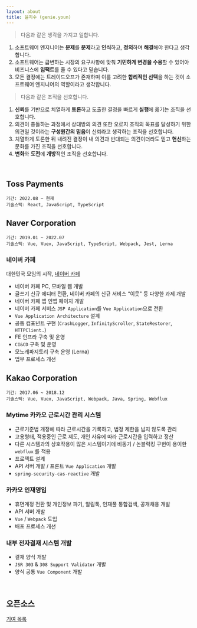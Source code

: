 ```yaml
---
layout: about
title: 윤지수 (genie.youn)
---
```

<!-- ![profile](https://user-images.githubusercontent.com/16642635/63559805-66121600-c58e-11e9-989b-3eb58c2a15ef.jpeg) -->

> 다음과 같은 생각을 가지고 일합니다.

1. 소프트웨어 엔지니어는 **문제**를 **문제**라고 **인식**하고, **정의**하며 **해결**해야 한다고 생각합니다.
2. 소프트웨어는 급변하는 시장의 요구사항에 맞춰 **기민하게 변경을 수용**할 수 있어야 비즈니스에 **임팩트**를 줄 수 있다고 믿습니다.
3. 모든 결정에는 트레이드오프가 존재하며 이를 고려한 **합리적인 선택**을 하는 것이 소프트웨어 엔지니어의 역할이라고 생각합니다.

> 다음과 같은 조직을 선호합니다.

1. **신뢰**를 기반으로 치열하게 **토론**하고 도출한 결정을 빠르게 **실행**에 옮기는 조직을 선호합니다.
2. 의견이 충돌하는 과정에서 상대방의 의견 또한 오로지 조직의 목표를 달성하기 위한 의견일 것이라는 **구성원간의 믿음**이 신뢰라고 생각하는 조직을 선호합니다.
3. 치열하게 토론한 뒤 내려진 결정이 내 의견과 반대되는 의견이더라도 믿고 **헌신**하는 문화를 가진 조직을 선호합니다.
4. **변화**와 **도전**에 **개방**적인 조직을 선호합니다.

<br>

## Toss Payments
```
기간: 2022.08 ~ 현재
기술스택: React, JavaScript, TypeScript
```


## Naver Corporation
```
기간: 2019.01 ~ 2022.07
기술스택: Vue, Vuex, JavaScript, TypeScript, Webpack, Jest, Lerna
```
### 네이버 카페
대한민국 모임의 시작, [네이버 카페](https://cafe.naver.com)
* 네이버 카페 PC, 모바일 웹 개발
* 글쓰기 신규 에디터 전환, 네이버 카페의 신규 서비스 “이웃" 등 다양한 과제 개발
* 네이버 카페 앱 인앱 페이지 개발
* 네이버 카페 서비스 `JSP Application`를 `Vue Application`으로 전환
* `Vue Application Architecture` 설계
* 공통 컴포넌트 구현 (`CrashLogger`, `InfinityScroller`, `StateRestorer`, `HTTPClient`..)
* FE 인프라 구축 및 운영
* `CI&CD` 구축 및 운영
* 모노레파지토리 구축 운영 (Lerna)
* 업무 프로세스 개선

## Kakao Corporation
```
기간: 2017.06 ~ 2018.12
기술스택: Vue, Vuex, JavaScript, Webpack, Java, Spring, Webflux
```
### Mytime 카카오 근로시간 관리 시스템
* 근로기준법 개정에 따라 근로시간을 기록하고, 법정 제한을 넘지 않도록 관리
* 고용형태, 적용중인 근로 제도, 개인 사유에 따라 근로시간을 입력하고 정산
* 다른 시스템과의 상호작용이 많은 시스템이기에 비동기 / 논블럭킹 구현이 용이한 `webflux` 를 적용
* 프로젝트 설계
* API 서버 개발 / 프론트 `Vue Application` 개발
* `spring-security-cas-reactive` 개발

### 카카오 인재영입
* 휴면계정 전환 및 개인정보 파기, 알림톡, 인재풀 통합검색, 공개채용 개발
* API 서버 개발
* `Vue` / `Webpack` 도입
* 배포 프로세스 개선

### 내부 전자결재 시스템 개발
* 결재 양식 개발
* `JSR 303` & `308 Support Validator` 개발
* 양식 공통 `Vue Component` 개발

<br>

## 오픈소스

[기여 목록](https://github.com/pulls?q=is%3Apr+archived%3Afalse+sort%3Aupdated-desc+author%3A%40me+org%3Alerna+org%3Avuejs+)
